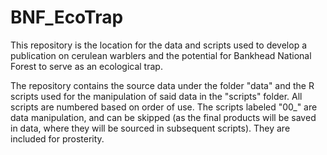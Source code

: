 # BNF_EcoTrap

This repository is the location for the data and scripts used to develop a publication on cerulean warblers and the potential for Bankhead National Forest to serve as an ecological trap.

The repository contains the source data under the folder "data" and the R scripts used for the manipulation of said data in the "scripts" folder.
All scripts are numbered based on order of use. The scripts labeled "00_" are data manipulation, and can be skipped (as the final products will be saved in data, where they will be sourced in subsequent scripts). They are included for prosterity.
